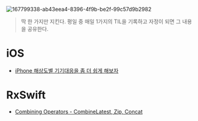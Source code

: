 ![167799338-ab43eea4-8396-4f9b-be2f-99c57d9b2982](https://user-images.githubusercontent.com/63277563/167805992-b7232aa9-0b40-45a9-a0f0-0885f78f61f8.png)
> 딱 한 가지만 지킨다. 평일 중 매일 1가지의 TIL을 기록하고 자정이 되면 그 내용을 공유한다.
# iOS
- [iPhone 해상도별 기기대응을 좀 더 쉽게 해보자](https://github.com/jane1choi/TIL/issues/1)

# RxSwift
- [Combining Operators - CombineLatest, Zip, Concat](https://github.com/jane1choi/TIL/issues/3)
